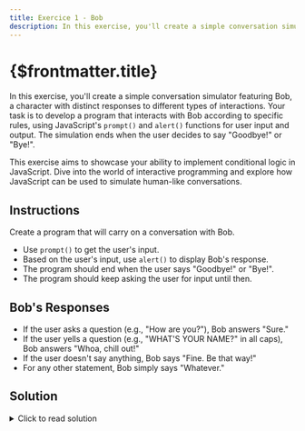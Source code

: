 ```yaml
---
title: Exercice 1 - Bob
description: In this exercise, you'll create a simple conversation simulator featuring Bob, a character with distinct responses to different types of interactions. Your task is to develop a program that interacts with Bob according to specific rules, using JavaScript's `prompt()` and `alert()` functions for user input and output. The simulation ends when the user decides to say "Goodbye!" or "Bye!".
---
```


# {$frontmatter.title}

In this exercise, you'll create a simple conversation simulator featuring Bob, a character with distinct responses to different types of interactions. Your task is to develop a program that interacts with Bob according to specific rules, using JavaScript's `prompt()` and `alert()` functions for user input and output. The simulation ends when the user decides to say "Goodbye!" or "Bye!".

This exercise aims to showcase your ability to implement conditional logic in JavaScript. Dive into the world of interactive programming and explore how JavaScript can be used to simulate human-like conversations.

## Instructions

Create a program that will carry on a conversation with Bob.

- Use `prompt()` to get the user's input.
- Based on the user's input, use `alert()` to display Bob's response.
- The program should end when the user says "Goodbye!" or "Bye!".
- The program should keep asking the user for input until then.

## Bob's Responses

- If the user asks a question (e.g., "How are you?"), Bob answers "Sure."
- If the user yells a question (e.g., "WHAT'S YOUR NAME?" in all caps), Bob answers "Whoa, chill out!"
- If the user doesn't say anything, Bob says "Fine. Be that way!"
- For any other statement, Bob simply says "Whatever."

## Solution

<details>
<summary>Click to read solution</summary>

```javascript
let conversationIsOn = true;

while (conversationIsOn) {
	let userInput = prompt('How are you?');
	let response;

	if (userInput === '' || userInput === ' ') {
		response = 'Fine. Be that way!';
	} else if (userInput.toUpperCase() === userInput) {
		response = 'Whoa, chill out!';
	} else if (userInput.endsWith('?')) {
		response = 'Sure.';
	} else if (userInput === 'Goodbye') {
		response = 'Goodbye.';
		conversationIsOn = false;
	} else {
		response = 'Whatever.';
	}

	alert(response);
}
```
</details>
